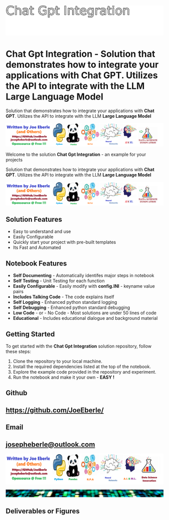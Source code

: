 
![Image image_filename](solution_sign.png)

# Chat Gpt Integration - Solution that demonstrates how to integrate your applications with **Chat GPT**. Utilizes the API to integrate with the LLM **Large Language Model**
Solution that demonstrates how to integrate your applications with **Chat GPT**. Utilizes the API to integrate with the LLM **Large Language Model**

![Image image_filename](code.png)

Welcome to the solution **Chat Gpt Integration** - an example for your projects

Solution that demonstrates how to integrate your applications with **Chat GPT**. Utilizes the API to integrate with the LLM **Large Language Model**

![Image image_filename](sample.png)

## Solution Features
- Easy to understand and use  
- Easily Configurable 
- Quickly start your project with pre-built templates
- Its Fast and Automated

## Notebook Features
- **Self Documenting** - Automatically identifes major steps in notebook 
- **Self Testing** - Unit Testing for each function
- **Easily Configurable** - Easily modify with **config.INI** - keyname value pairs
- **Includes Talking Code** - The code explains itself 
- **Self Logging** - Enhanced python standard logging   
- **Self Debugging** - Enhanced python standard debugging
- **Low Code** - or - No Code  - Most solutions are under 50 lines of code
- **Educational** - Includes educational dialogue and background material
    
## Getting Started
To get started with the **Chat Gpt Integration** solution repository, follow these steps:
1. Clone the repository to your local machine.
2. Install the required dependencies listed at the top of the notebook.
3. Explore the example code provided in the repository and experiment.
4. Run the notebook and make it your own - **EASY !**
    

## Github    
## https://github.com/JoeEberle/ 

## Email 
## josepheberle@outlook.com 

    
![Developer](developer.png)

![Brand](brand.png)
    
## Deliverables or Figures
 
    